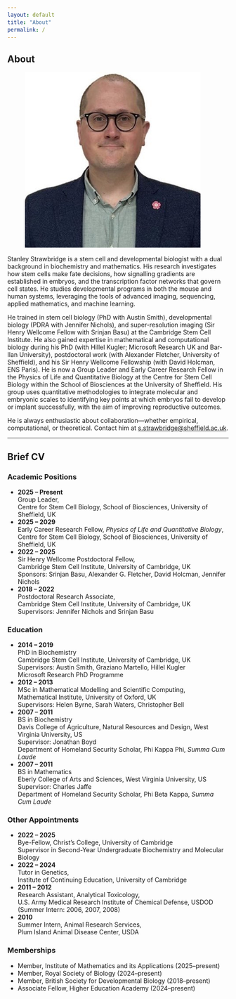 ```yaml
---
layout: default
title: "About"
permalink: /
---
```


## **About**

<figure>
  <img src="/assets/images/people/stanley_strawbridge.jpg" class="home-photo" />
</figure>

Stanley Strawbridge is a stem cell and developmental biologist with a dual background in biochemistry and mathematics.
His research investigates how stem cells make fate decisions, how signalling gradients are established in embryos, and the transcription factor networks that govern cell states.
He studies developmental programs in both the mouse and human systems, leveraging the tools of advanced imaging, sequencing, applied mathematics, and machine learning.

He trained in stem cell biology (PhD with Austin Smith), developmental biology (PDRA with Jennifer Nichols), and super-resolution imaging (Sir Henry Wellcome Fellow with Srinjan Basu) at the Cambridge Stem Cell Institute.
He also gained expertise in mathematical and computational biology during his PhD (with Hillel Kugler; Microsoft Research UK and Bar-Ilan University), postdoctoral work (with Alexander Fletcher, University of Sheffield), and his Sir Henry Wellcome Fellowship (with David Holcman, ENS Paris).
He is now a Group Leader and Early Career Research Fellow in the Physics of Life and Quantitative Biology at the Centre for Stem Cell Biology within the School of Biosciences at the University of Sheffield.
His group uses quantitative methodologies to integrate molecular and embryonic scales to identifying key points at which embryos fail to develop or implant successfully, with the aim of improving reproductive outcomes.

He is always enthusiastic about collaboration—whether empirical, computational, or theoretical.
Contact him at s.strawbridge@sheffield.ac.uk.

---

## Brief CV

### Academic Positions
- **2025 – Present**  
  Group Leader,  
  Centre for Stem Cell Biology, School of Biosciences, University of Sheffield, UK
- **2025 – 2029**  
  Early Career Research Fellow, *Physics of Life and Quantitative Biology*,  
  Centre for Stem Cell Biology, School of Biosciences, University of Sheffield, UK
- **2022 – 2025**  
  Sir Henry Wellcome Postdoctoral Fellow,  
  Cambridge Stem Cell Institute, University of Cambridge, UK  
  Sponsors: Srinjan Basu, Alexander G. Fletcher, David Holcman, Jennifer Nichols
- **2018 – 2022**  
  Postdoctoral Research Associate,  
  Cambridge Stem Cell Institute, University of Cambridge, UK  
  Supervisors: Jennifer Nichols and Srinjan Basu
  
### Education
- **2014 – 2019**  
  PhD in Biochemistry   
  Cambridge Stem Cell Institute, University of Cambridge, UK  
  Supervisors: Austin Smith, Graziano Martello, Hillel Kugler  
  Microsoft Research PhD Programme
- **2012 – 2013**  
  MSc in Mathematical Modelling and Scientific Computing,  
  Mathematical Institute, University of Oxford, UK  
  Supervisors: Helen Byrne, Sarah Waters, Christopher Bell
- **2007 – 2011**  
  BS in Biochemistry  
  Davis College of Agriculture, Natural Resources and Design, West Virginia University, US  
  Supervisor: Jonathan Boyd  
  Department of Homeland Security Scholar, Phi Kappa Phi, *Summa Cum Laude*
- **2007 – 2011**  
  BS in Mathematics  
  Eberly College of Arts and Sciences, West Virginia University, US  
  Supervisor: Charles Jaffe  
  Department of Homeland Security Scholar, Phi Beta Kappa, *Summa Cum Laude*
  
### Other Appointments
- **2022 – 2025**  
  Bye-Fellow, Christ’s College, University of Cambridge  
  Supervisor in Second-Year Undergraduate Biochemistry and Molecular Biology
- **2022 – 2024**  
  Tutor in Genetics,  
  Institute of Continuing Education, University of Cambridge
- **2011 – 2012**  
  Research Assistant, Analytical Toxicology,  
  U.S. Army Medical Research Institute of Chemical Defense, USDOD  
  (Summer Intern: 2006, 2007, 2008)
- **2010**  
  Summer Intern, Animal Research Services,  
  Plum Island Animal Disease Center, USDA

### Memberships
- Member, Institute of Mathematics and its Applications (2025–present)  
- Member, Royal Society of Biology (2024–present)  
- Member, British Society for Developmental Biology (2018–present)
- Associate Fellow, Higher Education Academy (2024–present)
